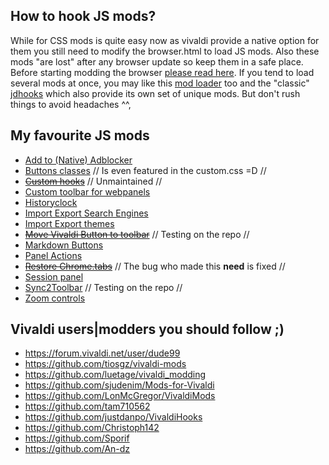 ## How to hook JS mods?
While for CSS mods is quite easy now as vivaldi provide a native option for them you still need to modify the browser.html to load JS mods. Also these mods "are lost" after any browser update so keep them in a safe place. Before starting modding the browser [please read here](https://forum.vivaldi.net/topic/10549/guide-modding-vivaldi?page=1).
If you tend to load several mods at once, you may like this [mod loader](https://forum.vivaldi.net/topic/30679/mod-loader-for-vivaldi) too and the "classic" [jdhooks](https://github.com/justdanpo/VivaldiHooks) which also provide its own set of unique mods. But don't rush things to avoid headaches ^^,

## My favourite JS mods 
- [Add to (Native) Adblocker](https://forum.vivaldi.net/topic/45735/click-to-add-blocking-list)
- [Buttons classes](https://forum.vivaldi.net/topic/36028/class-name-buttons?page=1) // Is even featured in the custom.css =D //
- ~~[Custom hooks](https://github.com/Sporif/CustomHooks)~~ // Unmaintained //
- [Custom toolbar for webpanels](https://forum.vivaldi.net/topic/45812/custom-toolbar-for-web-panels)
- [Historyclock](https://github.com/luetage/vivaldi_modding/blob/master/history-clock.js)
- [Import Export Search Engines](https://github.com/luetage/vivaldi_modding/blob/master/backup-search-engines.js)
- [Import Export themes](https://github.com/luetage/vivaldi_modding/blob/master/import-export_themes.js)
- ~~[Move Vivaldi Button to toolbar](https://forum.vivaldi.net/topic/45349/solved-move-vivaldi-button-on-main-toolbar-left-right)~~ // Testing on the repo //
- [Markdown Buttons](https://github.com/sjudenim/Mods-for-Vivaldi/blob/master/markdown-toolbar.js) 
- [Panel Actions](https://github.com/LonMcGregor/VivaldiMods/blob/master/mods/panel_actions.js)
- ~~[Restore Chrome.tabs](https://forum.vivaldi.net/topic/57191/restore-methods-for-chrome-tabs)~~ // The bug who made this **need** is fixed //
- [Session panel](https://forum.vivaldi.net/topic/28102/advanced-panels-mod-with-sessions-panel)
- [Sync2Toolbar](https://github.com/Hadden89/Vivaldi_mods/blob/master/sync2toolbar.js) // Testing on the repo // 
- [Zoom controls](https://forum.vivaldi.net/topic/44724/zoom-controls-in-address-bar-with-slide-out-animation?page=1)

## Vivaldi users|modders you should follow ;)
* https://forum.vivaldi.net/user/dude99
* https://github.com/tiosgz/vivaldi-mods
* https://github.com/luetage/vivaldi_modding
* https://github.com/sjudenim/Mods-for-Vivaldi
* https://github.com/LonMcGregor/VivaldiMods
* https://github.com/tam710562
* https://github.com/justdanpo/VivaldiHooks
* https://github.com/Christoph142
* https://github.com/Sporif
* https://github.com/An-dz
